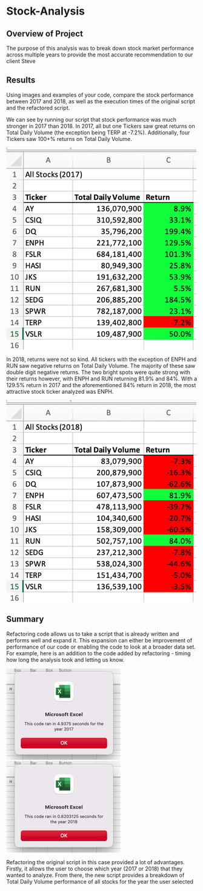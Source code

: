 # Stock-Analysis
## Overview of Project
The purpose of this analysis was to break down stock market performance across multiple years to provide the most accurate recommendation to our client Steve 

## Results
Using images and examples of your code, compare the stock performance between 2017 and 2018, as well as the execution times of the original script and the refactored script.

We can see by running our script that stock performance was much stronger in 2017 than 2018. In 2017, all but one Tickers saw great returns on Total Daily Volume (the exception being TERP at -7.2%). Additionally, four Tickers saw 100+% returns on Total Daily Volume.

![image](https://github.com/cmauch24/Stock-Analysis/blob/e96757a4383ddca0badccd7141eaafc8897fd72b/2017%20Stocks.png)

In 2018, returns were not so kind. All tickers with the exception of ENPH and RUN saw negative returns on Total Daily Volume. The majority of these saw double digit negative returns. The two bright spots were quite strong with their returns however, with ENPH and RUN returning 81.9% and 84%. With a 129.5% return in 2017 and the aforementioned 84% return in 2018, the most attractive stock ticker analyzed was ENPH.

![image](https://github.com/cmauch24/Stock-Analysis/blob/e96757a4383ddca0badccd7141eaafc8897fd72b/2018%20Stocks.png)

## Summary
Refactoring code allows us to take a script that is already written and performs well and expand it. This expansion can either be improvement of performance of our code or enabling the code to look at a broader data set. For example, here is an addition to the code added by refactoring - timing how long the analysis took and letting us know.

![image](https://github.com/cmauch24/Stock-Analysis/blob/e96757a4383ddca0badccd7141eaafc8897fd72b/VBA_Challenge_2017.png)
![image](https://github.com/cmauch24/Stock-Analysis/blob/e96757a4383ddca0badccd7141eaafc8897fd72b/VBA_Challenge_2018.png)

Refactoring the original script in this case provided a lot of advantages. Firstly, it allows the user to choose which year (2017 or 2018) that they wanted to analyze. From there, the new script provides a breakdown of Total Daily Volume performance of all stocks for the year the user selected
